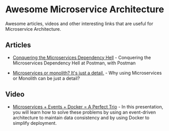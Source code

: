 
# Awesome Microservice Architecture

Awesome articles, videos and other interesting links that are useful for Microservice Architecture.

Articles
----------------------

- [Conquering the Microservices Dependency Hell](https://medium.com/better-practices/conquering-the-microservices-dependency-hell-at-postman-with-postman-part-1-introduction-a1ae019bb934) - Conquering the Microservices Dependency Hell at Postman, with Postman

- [Microservices or monolith? It's just a detail.](https://threedots.tech/post/microservices-or-monolith-its-detail/) - Why using Microservices or Monolith can be just a detail?

Video
----------------------

- [Microservices + Events + Docker = A Perfect Trio](https://www.youtube.com/watch?v=sSm2dRarhPo) - In this presentation, you will learn how to solve these problems by using an event-driven architecture to maintain data consistency and by using Docker to simplify deployment.

